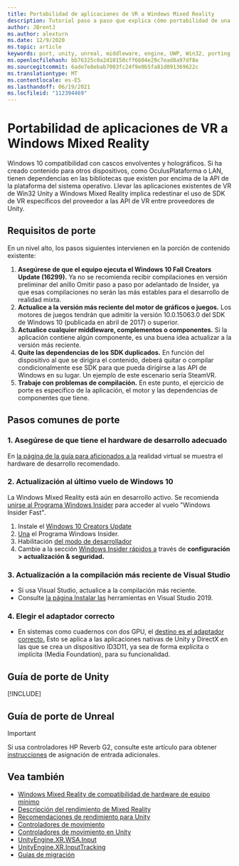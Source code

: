 ```yaml
---
title: Portabilidad de aplicaciones de VR a Windows Mixed Reality
description: Tutorial paso a paso que explica cómo portabilidad de una aplicación inmersiva existente a Windows Mixed Reality.
author: JBrentJ
ms.author: alexturn
ms.date: 12/9/2020
ms.topic: article
keywords: port, unity, unreal, middleware, engine, UWP, Win32, porting, HoloLens 1st gen, mixed reality headset, windows mixed reality headset, migration, Windows 10, input mapping,
ms.openlocfilehash: bb76325c0a2d10150cff6604e29c7ead8a97df8e
ms.sourcegitcommit: 6ade7e8ebab7003fc24f9e0b5fa81d091369622c
ms.translationtype: MT
ms.contentlocale: es-ES
ms.lasthandoff: 06/19/2021
ms.locfileid: "112394469"
---
```

# <a name="porting-vr-apps-to-windows-mixed-reality"></a>Portabilidad de aplicaciones de VR a Windows Mixed Reality

Windows 10 compatibilidad con cascos envolventes y holográficos. Si ha creado contenido para otros dispositivos, como OculusPlataforma o LAN, tienen dependencias en las bibliotecas que existen por encima de la API de la plataforma del sistema operativo. Llevar las aplicaciones existentes de VR de Win32 Unity a Windows Mixed Reality implica redestinar el uso de SDK de VR específicos del proveedor a las API de VR entre proveedores de Unity.

## <a name="porting-requirements"></a>Requisitos de porte

En un nivel alto, los pasos siguientes intervienen en la porción de contenido existente:
1. **Asegúrese de que el equipo ejecuta el Windows 10 Fall Creators Update (16299).** Ya no se recomienda recibir compilaciones en versión preliminar del anillo Omitir paso a paso por adelantado de Insider, ya que esas compilaciones no serán las más estables para el desarrollo de realidad mixta.
2. **Actualice a la versión más reciente del motor de gráficos o juegos.** Los motores de juegos tendrán que admitir la versión 10.0.15063.0 del SDK de Windows 10 (publicada en abril de 2017) o superior.
3. **Actualice cualquier middleware, complementos o componentes.** Si la aplicación contiene algún componente, es una buena idea actualizar a la versión más reciente.
4. **Quite las dependencias de los SDK duplicados.** En función del dispositivo al que se dirigira el contenido, deberá quitar o compilar condicionalmente ese SDK para que pueda dirigirse a las API de Windows en su lugar. Un ejemplo de este escenario sería SteamVR.
5. **Trabaje con problemas de compilación.** En este punto, el ejercicio de porte es específico de la aplicación, el motor y las dependencias de componentes que tiene.

## <a name="common-porting-steps"></a>Pasos comunes de porte

### <a name="1-make-sure-you-have-the-right-development-hardware"></a>1. Asegúrese de que tiene el hardware de desarrollo adecuado

En [la página de la guía para aficionados a la](/windows/mixed-reality/enthusiast-guide/windows-mixed-reality-minimum-pc-hardware-compatibility-guidelines) realidad virtual se muestra el hardware de desarrollo recomendado.

### <a name="2-upgrade-to-the-latest-flight-of-windows-10"></a>2. Actualización al último vuelo de Windows 10

La Windows Mixed Reality está aún en desarrollo activo. Se recomienda [unirse al Programa Windows Insider](https://insider.windows.com/) para acceder al vuelo "Windows Insider Fast".
1. Instale el [Windows 10 Creators Update](https://www.microsoft.com/software-download/windows10)
2. [Una](https://insider.windows.com/) el Programa Windows Insider.
3. Habilitación [del modo de desarrollador](/windows/uwp/get-started/enable-your-device-for-development)
4. Cambie a la sección [Windows Insider rápidos a](/archive/blogs/uktechnet/joining-insider-preview) través de **configuración > actualización & seguridad.**

### <a name="3-upgrade-to-the-most-recent-build-of-visual-studio"></a>3. Actualización a la compilación más reciente de Visual Studio
* Si usa Visual Studio, actualice a la compilación más reciente.
* Consulte [la página Instalar las](../install-the-tools.md#installation-checklist) herramientas en Visual Studio 2019.

### <a name="4-choose-the-correct-adapter"></a>4. Elegir el adaptador correcto
* En sistemas como cuadernos con dos GPU, el [destino es el adaptador correcto.](../native/rendering-in-directx.md#hybrid-graphics-pcs-and-mixed-reality-applications) Esto se aplica a las aplicaciones nativas de Unity y DirectX en las que se crea un dispositivo ID3D11, ya sea de forma explícita o implícita (Media Foundation), para su funcionalidad.

## <a name="unity-porting-guidance"></a>Guía de porte de Unity

[!INCLUDE[](includes/unity-porting-guidance.md)]

## <a name="unreal-porting-guidance"></a>Guía de porte de Unreal

> [!IMPORTANT]
> Si usa controladores HP Reverb G2, consulte este artículo para obtener [instrucciones](../unreal/unreal-reverb-g2-controllers.md) de asignación de entrada adicionales.

## <a name="see-also"></a>Vea también
* [Windows Mixed Reality de compatibilidad de hardware de equipo mínimo](/windows/mixed-reality/enthusiast-guide/windows-mixed-reality-minimum-pc-hardware-compatibility-guidelines)
* [Descripción del rendimiento de Mixed Reality](../platform-capabilities-and-apis/understanding-performance-for-mixed-reality.md)
* [Recomendaciones de rendimiento para Unity](../unity/performance-recommendations-for-unity.md)
* [Controladores de movimiento](../../design/motion-controllers.md)
* [Controladores de movimiento en Unity](../unity/motion-controllers-in-unity.md)
* [UnityEngine.XR.WSA.Input](https://docs.unity3d.com/ScriptReference/XR.WSA.Input.InteractionManager.html)
* [UnityEngine.XR.InputTracking](https://docs.unity3d.com/ScriptReference/XR.InputTracking.html)
* [Guías de migración](porting-guides.md)
